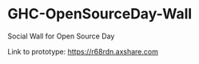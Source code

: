 # GHC-OpenSourceDay-Wall

Social Wall for Open Source Day

Link to prototype: https://r68rdn.axshare.com
